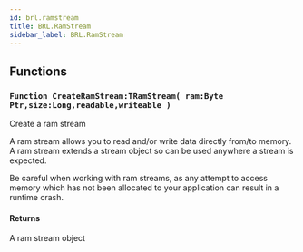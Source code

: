 ```yaml
---
id: brl.ramstream
title: BRL.RamStream
sidebar_label: BRL.RamStream
---
```



## Functions

### `Function CreateRamStream:TRamStream( ram:Byte Ptr,size:Long,readable,writeable )`

Create a ram stream

A ram stream allows you to read and/or write data directly from/to memory.
A ram stream extends a stream object so can be used anywhere a stream is expected.

Be careful when working with ram streams, as any attempt to access memory
which has not been allocated to your application can result in a runtime crash.


#### Returns
A ram stream object


<br/>

